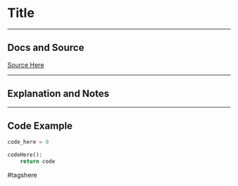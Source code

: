 # Title

---
## Docs and Source
[Source Here](https://google.com)

---
## Explanation and Notes

---
## Code Example

```Python
code_here = 0

codeHere():
	return code
```


#tagshere